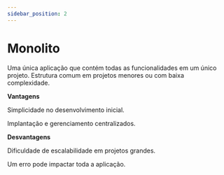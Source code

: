 ```yaml
---
sidebar_position: 2
---
```


# Monolito

Uma única aplicação que contém todas as funcionalidades em um único projeto. Estrutura comum em projetos menores ou com baixa complexidade.

**Vantagens**

Simplicidade no desenvolvimento inicial.

Implantação e gerenciamento centralizados.

**Desvantagens**

Dificuldade de escalabilidade em projetos grandes.

Um erro pode impactar toda a aplicação.
